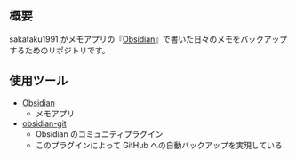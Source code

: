## 概要
sakataku1991 がメモアプリの『[Obsidian](https://obsidian.md/)』で書いた日々のメモをバックアップするためのリポジトリです。

## 使用ツール
- [Obsidian](https://obsidian.md/)
    - メモアプリ
- [obsidian-git](https://github.com/Vinzent03/obsidian-git)
    - Obsidian のコミュニティプラグイン
    - このプラグインによって GitHub への自動バックアップを実現している
